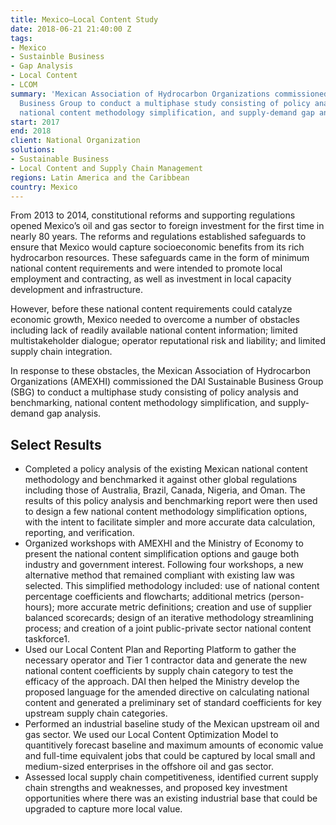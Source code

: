 ```yaml
---
title: Mexico—Local Content Study
date: 2018-06-21 21:40:00 Z
tags:
- Mexico
- Sustainble Business
- Gap Analysis
- Local Content
- LCOM
summary: 'Mexican Association of Hydrocarbon Organizations commissioned the DAI Sustainable
  Business Group to conduct a multiphase study consisting of policy analysis and benchmarking,
  national content methodology simplification, and supply-demand gap analysis. '
start: 2017
end: 2018
client: National Organization
solutions:
- Sustainable Business
- Local Content and Supply Chain Management
regions: Latin America and the Caribbean
country: Mexico
---
```


From 2013 to 2014, constitutional reforms and supporting regulations opened Mexico’s oil and gas sector to foreign investment for the first time in nearly 80 years. The reforms and regulations established safeguards to ensure that Mexico would capture socioeconomic benefits from its rich hydrocarbon resources. These safeguards came in the form of minimum national content requirements and were intended to promote local employment and contracting, as well as investment in local capacity development and infrastructure. 

However, before these national content requirements could catalyze economic growth, Mexico needed to overcome a number of obstacles including lack of readily available national content information; limited multistakeholder dialogue; operator reputational risk and liability; and limited supply chain integration.  

In response to these obstacles, the Mexican Association of Hydrocarbon Organizations (AMEXHI) commissioned the DAI Sustainable Business Group (SBG) to conduct a multiphase study consisting of policy analysis and benchmarking, national content methodology simplification, and supply-demand gap analysis. 

## Select Results 

* Completed a policy analysis of the existing Mexican national content methodology and benchmarked it against other global regulations including those of Australia, Brazil, Canada, Nigeria, and Oman. The results of this policy analysis and benchmarking report were then used to design a few national content methodology simplification options, with the intent to facilitate simpler and more accurate data calculation, reporting, and verification.  
* Organized workshops with AMEXHI and the Ministry of Economy to present the national content simplification options and gauge both industry and government interest. Following four workshops, a new alternative method that remained compliant with existing law was selected. This simplified methodology included: use of national content percentage coefficients and flowcharts; additional metrics (person-hours); more accurate metric definitions; creation and use of supplier balanced scorecards; design of an iterative methodology streamlining process; and creation of a joint public-private sector national content taskforce1. 
* Used our Local Content Plan and Reporting Platform to gather the necessary operator and Tier 1 contractor data and generate the new national content coefficients by supply chain category to test the efficacy of the approach. DAI then helped the Ministry develop the proposed language for the amended directive on calculating national content and generated a preliminary set of standard coefficients for key upstream supply chain categories. 
* Performed an industrial baseline study of the Mexican upstream oil and gas sector. We used our Local Content Optimization Model to quantitively forecast baseline and maximum amounts of economic value and full-time equivalent jobs that could be captured by local small and medium-sized enterprises in the offshore oil and gas sector.
* Assessed local supply chain competitiveness, identified current supply chain strengths and weaknesses, and proposed key investment opportunities where there was an existing industrial base that could be upgraded to capture more local value.  
